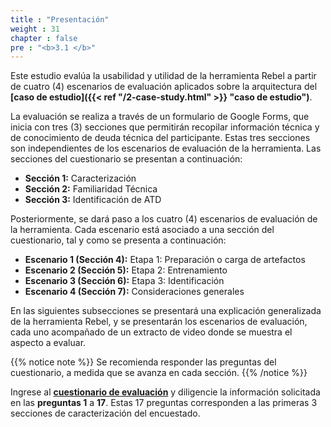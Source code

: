 ```yaml
---
title : "Presentación"
weight : 31
chapter : false
pre : "<b>3.1 </b>"
---
```


Este estudio evalúa la usabilidad y utilidad de la herramienta Rebel a partir de cuatro (4) escenarios de evaluación aplicados sobre la arquitectura del **[caso de estudio]({{< ref "/2-case-study.html" >}} "caso de estudio")**.

La evaluación se realiza a través de un formulario de Google Forms, que inicia con tres (3) secciones que permitirán recopilar información técnica y de conocimiento de deuda técnica del participante. Estas tres secciones son independientes de los escenarios de evaluación de la herramienta. Las secciones del cuestionario se presentan a continuación: 

* **Sección 1:** Caracterización
* **Sección 2:** Familiaridad Técnica
* **Sección 3:** Identificación de ATD

Posteriormente, se dará paso a los cuatro (4) escenarios de evaluación de la herramienta. Cada escenario está asociado a una sección del cuestionario, tal y como se presenta a continuación:

* **Escenario 1 (Sección 4):** Etapa 1: Preparación o carga de artefactos
* **Escenario 2 (Sección 5):** Etapa 2: Entrenamiento
* **Escenario 3 (Sección 6):** Etapa 3: Identificación
* **Escenario 4 (Sección 7):** Consideraciones generales

En las siguientes subsecciones se presentará una explicación generalizada de la herramienta Rebel, y se presentarán los escenarios de evaluación, cada uno acompañado de un extracto de video donde se muestra el aspecto a evaluar. 

{{% notice note %}}
Se recomienda responder las preguntas del cuestionario, a medida que se avanza en cada sección.
{{% /notice %}}

Ingrese al **[cuestionario de evaluación](https://docs.google.com/forms/d/e/1FAIpQLSe3jCjy_yHfXv9BNscfzoNviGIvpYkzVxLxWY3m7UqTzX9sQQ/viewform?usp=sf_link)** y diligencie la información solicitada en las **preguntas 1** a **17**. Estas 17 preguntas corresponden a las primeras 3 secciones de caracterización del encuestado.